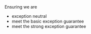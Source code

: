 Ensuring we are 
 - exception neutral  
 - meet the basic exception guarantee 
 - meet the strong exception guarantee